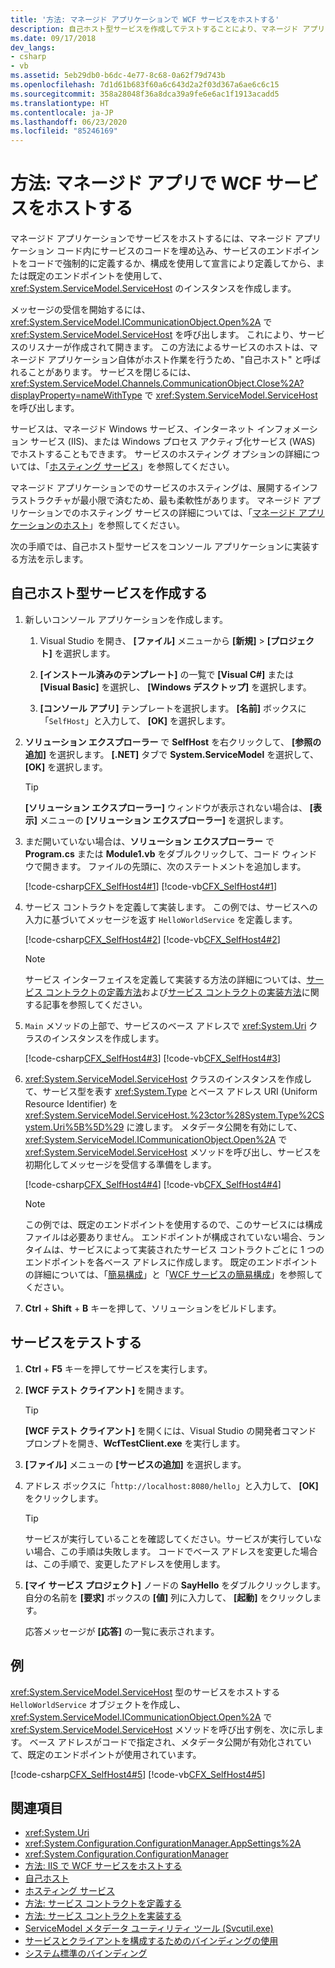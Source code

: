 ```yaml
---
title: '方法: マネージド アプリケーションで WCF サービスをホストする'
description: 自己ホスト型サービスを作成してテストすることにより、マネージド アプリケーション内で WCF サービスをホストする方法について説明します。
ms.date: 09/17/2018
dev_langs:
- csharp
- vb
ms.assetid: 5eb29db0-b6dc-4e77-8c68-0a62f79d743b
ms.openlocfilehash: 7d1d61b683f60a6c643d2a2f03d367a6ae6c6c15
ms.sourcegitcommit: 358a28048f36a8dca39a9fe6e6ac1f1913acadd5
ms.translationtype: HT
ms.contentlocale: ja-JP
ms.lasthandoff: 06/23/2020
ms.locfileid: "85246169"
---
```

# <a name="how-to-host-a-wcf-service-in-a-managed-app"></a>方法: マネージド アプリで WCF サービスをホストする

マネージド アプリケーションでサービスをホストするには、マネージド アプリケーション コード内にサービスのコードを埋め込み、サービスのエンドポイントをコードで強制的に定義するか、構成を使用して宣言により定義してから、または既定のエンドポイントを使用して、<xref:System.ServiceModel.ServiceHost> のインスタンスを作成します。

メッセージの受信を開始するには、<xref:System.ServiceModel.ICommunicationObject.Open%2A> で <xref:System.ServiceModel.ServiceHost> を呼び出します。 これにより、サービスのリスナーが作成されて開きます。 この方法によるサービスのホストは、マネージド アプリケーション自体がホスト作業を行うため、"自己ホスト" と呼ばれることがあります。 サービスを閉じるには、<xref:System.ServiceModel.Channels.CommunicationObject.Close%2A?displayProperty=nameWithType> で <xref:System.ServiceModel.ServiceHost> を呼び出します。

サービスは、マネージド Windows サービス、インターネット インフォメーション サービス (IIS)、または Windows プロセス アクティブ化サービス (WAS) でホストすることもできます。 サービスのホスティング オプションの詳細については、「[ホスティング サービス](hosting-services.md)」を参照してください。

マネージド アプリケーションでのサービスのホスティングは、展開するインフラストラクチャが最小限で済むため、最も柔軟性があります。 マネージド アプリケーションでのホスティング サービスの詳細については、「[マネージド アプリケーションのホスト](./feature-details/hosting-in-a-managed-application.md)」を参照してください。

次の手順では、自己ホスト型サービスをコンソール アプリケーションに実装する方法を示します。

## <a name="create-a-self-hosted-service"></a>自己ホスト型サービスを作成する

1. 新しいコンソール アプリケーションを作成します。

   1. Visual Studio を開き、 **[ファイル]** メニューから **[新規]**  >  **[プロジェクト]** を選択します。

   2. **[インストール済みのテンプレート]** の一覧で **[Visual C#]** または **[Visual Basic]** を選択し、 **[Windows デスクトップ]** を選択します。

   3. **[コンソール アプリ]** テンプレートを選択します。 **[名前]** ボックスに「`SelfHost`」と入力して、 **[OK]** を選択します。

2. **ソリューション エクスプローラー** で **SelfHost** を右クリックして、 **[参照の追加]** を選択します。 **[.NET]** タブで **System.ServiceModel** を選択して、 **[OK]** を選択します。

    > [!TIP]
    > **[ソリューション エクスプローラー]** ウィンドウが表示されない場合は、 **[表示]** メニューの **[ソリューション エクスプローラー]** を選択します。

3. まだ開いていない場合は、**ソリューション エクスプローラー** で **Program.cs** または **Module1.vb** をダブルクリックして、コード ウィンドウで開きます。 ファイルの先頭に、次のステートメントを追加します。

     [!code-csharp[CFX_SelfHost4#1](../../../samples/snippets/csharp/VS_Snippets_CFX/cfx_selfhost4/cs/program.cs#1)]
     [!code-vb[CFX_SelfHost4#1](../../../samples/snippets/visualbasic/VS_Snippets_CFX/cfx_selfhost4/vb/module1.vb#1)]

4. サービス コントラクトを定義して実装します。 この例では、サービスへの入力に基づいてメッセージを返す `HelloWorldService` を定義します。

     [!code-csharp[CFX_SelfHost4#2](../../../samples/snippets/csharp/VS_Snippets_CFX/cfx_selfhost4/cs/program.cs#2)]
     [!code-vb[CFX_SelfHost4#2](../../../samples/snippets/visualbasic/VS_Snippets_CFX/cfx_selfhost4/vb/module1.vb#2)]

    > [!NOTE]
    > サービス インターフェイスを定義して実装する方法の詳細については、[サービス コントラクトの定義方法](how-to-define-a-wcf-service-contract.md)および[サービス コントラクトの実装方法](how-to-implement-a-wcf-contract.md)に関する記事を参照してください。

5. `Main` メソッドの上部で、サービスのベース アドレスで <xref:System.Uri> クラスのインスタンスを作成します。

     [!code-csharp[CFX_SelfHost4#3](../../../samples/snippets/csharp/VS_Snippets_CFX/cfx_selfhost4/cs/program.cs#3)]
     [!code-vb[CFX_SelfHost4#3](../../../samples/snippets/visualbasic/VS_Snippets_CFX/cfx_selfhost4/vb/module1.vb#3)]

6. <xref:System.ServiceModel.ServiceHost> クラスのインスタンスを作成して、サービス型を表す <xref:System.Type> とベース アドレス URI (Uniform Resource Identifier) を <xref:System.ServiceModel.ServiceHost.%23ctor%28System.Type%2CSystem.Uri%5B%5D%29> に渡します。 メタデータ公開を有効にして、<xref:System.ServiceModel.ICommunicationObject.Open%2A> で <xref:System.ServiceModel.ServiceHost> メソッドを呼び出し、サービスを初期化してメッセージを受信する準備をします。

     [!code-csharp[CFX_SelfHost4#4](../../../samples/snippets/csharp/VS_Snippets_CFX/cfx_selfhost4/cs/program.cs#4)]
     [!code-vb[CFX_SelfHost4#4](../../../samples/snippets/visualbasic/VS_Snippets_CFX/cfx_selfhost4/vb/module1.vb#4)]

    > [!NOTE]
    > この例では、既定のエンドポイントを使用するので、このサービスには構成ファイルは必要ありません。 エンドポイントが構成されていない場合、ランタイムは、サービスによって実装されたサービス コントラクトごとに 1 つのエンドポイントを各ベース アドレスに作成します。 既定のエンドポイントの詳細については、「[簡易構成](simplified-configuration.md)」と「[WCF サービスの簡易構成](./samples/simplified-configuration-for-wcf-services.md)」を参照してください。

7. **Ctrl** + **Shift** + **B** キーを押して、ソリューションをビルドします。

## <a name="test-the-service"></a>サービスをテストする

1. **Ctrl** + **F5** キーを押してサービスを実行します。

2. **[WCF テスト クライアント]** を開きます。

    > [!TIP]
    > **[WCF テスト クライアント]** を開くには、Visual Studio の開発者コマンド プロンプトを開き、**WcfTestClient.exe** を実行します。

3. **[ファイル]** メニューの **[サービスの追加]** を選択します。

4. アドレス ボックスに「`http://localhost:8080/hello`」と入力して、 **[OK]** をクリックします。

    > [!TIP]
    > サービスが実行していることを確認してください。サービスが実行していない場合、この手順は失敗します。 コードでベース アドレスを変更した場合は、この手順で、変更したアドレスを使用します。

5. **[マイ サービス プロジェクト]** ノードの **SayHello** をダブルクリックします。 自分の名前を **[要求]** ボックスの **[値]** 列に入力して、 **[起動]** をクリックします。

   応答メッセージが **[応答]** の一覧に表示されます。

## <a name="example"></a>例

<xref:System.ServiceModel.ServiceHost> 型のサービスをホストする `HelloWorldService` オブジェクトを作成し、<xref:System.ServiceModel.ICommunicationObject.Open%2A> で <xref:System.ServiceModel.ServiceHost> メソッドを呼び出す例を、次に示します。 ベース アドレスがコードで指定され、メタデータ公開が有効化されていて、既定のエンドポイントが使用されています。

[!code-csharp[CFX_SelfHost4#5](../../../samples/snippets/csharp/VS_Snippets_CFX/cfx_selfhost4/cs/program.cs#5)]
[!code-vb[CFX_SelfHost4#5](../../../samples/snippets/visualbasic/VS_Snippets_CFX/cfx_selfhost4/vb/module1.vb#5)]

## <a name="see-also"></a>関連項目

- <xref:System.Uri>
- <xref:System.Configuration.ConfigurationManager.AppSettings%2A>
- <xref:System.Configuration.ConfigurationManager>
- [方法: IIS で WCF サービスをホストする](./feature-details/how-to-host-a-wcf-service-in-iis.md)
- [自己ホスト](./samples/self-host.md)
- [ホスティング サービス](hosting-services.md)
- [方法: サービス コントラクトを定義する](how-to-define-a-wcf-service-contract.md)
- [方法: サービス コントラクトを実装する](how-to-implement-a-wcf-contract.md)
- [ServiceModel メタデータ ユーティリティ ツール (Svcutil.exe)](servicemodel-metadata-utility-tool-svcutil-exe.md)
- [サービスとクライアントを構成するためのバインディングの使用](using-bindings-to-configure-services-and-clients.md)
- [システム標準のバインディング](system-provided-bindings.md)
